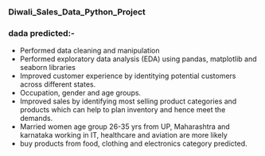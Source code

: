 ### Diwali_Sales_Data_Python_Project
### dada predicted:-
* Performed data cleaning and manipulation
* Performed exploratory data analysis (EDA) using pandas, matplotlib and seaborn libraries
* Improved customer experience by identitying potential customers across different states.
* Occupation, gender and age groups.
* Improved sales by identifying most selling product categories and products which can help to plan inventory and hence meet the demands. 
* Married women age group 26-35 yrs from UP, Maharashtra and karnataka working in IT, healthcare and aviation are more likely 
* buy products from food, clothing and electronics category predicted. 

